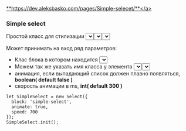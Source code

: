 
<a href="https://dev.aleksbasko.com/pages/Simple-selecet/">**https://dev.aleksbasko.com/pages/Simple-selecet/**</a>
### Simple select
Простой класс для стилизации <select>.
Не использует никаких библиотек.
Помещает кастомный <select> в тот же блок в котором находится и нативный <select>.

Может принимать на вход ряд параметров:
* Клас блока в котором находится <select> __(обязательный параметр)__
* Можем так же указать имя класса у элемента <select>, __(default берется первый тег <select> в блоке )__
* анимация, если выпадающий список должен плавно появляться, __boolean( default false )__
* скорость анимации в ms, __int( default 300 )__



```
let SimpleSelect = new Select({
  block: 'simple-select',
  animate: true,
  speed: 700
});
SimpleSelect.init();
```
